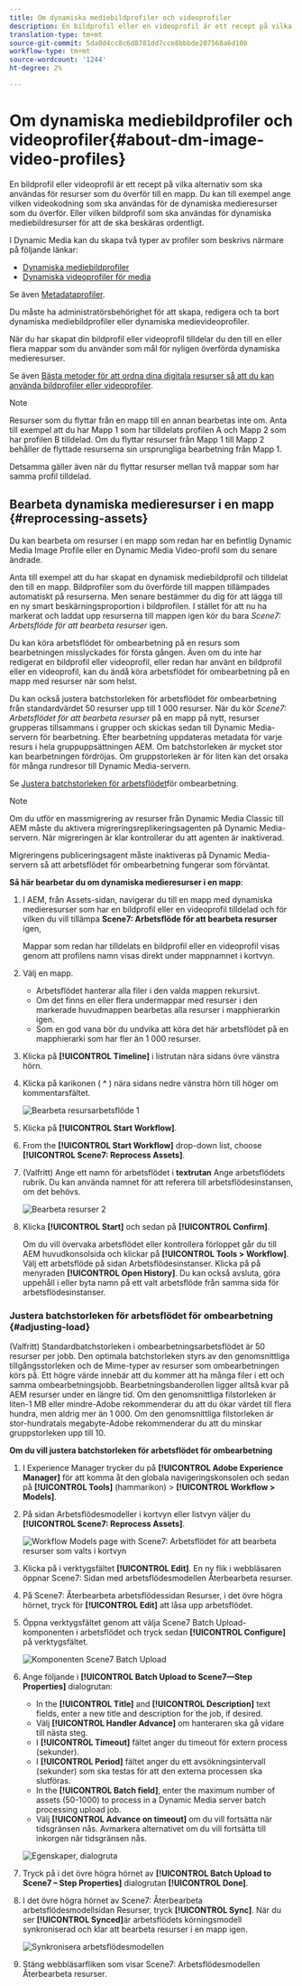 ```yaml
---
title: Om dynamiska mediebildprofiler och videoprofiler
description: En bildprofil eller en videoprofil är ett recept på vilka alternativ som ska användas för resurser som du överför till en mapp. Du kan till exempel ange vilken videokodning som ska användas för de dynamiska medieresurser som du överför. Eller vilken bildprofil som ska användas för dynamiska mediebildresurser för att de ska beskäras ordentligt.
translation-type: tm+mt
source-git-commit: 5da0d4cc8c6d8781dd7cce8bbbde207568a6d10b
workflow-type: tm+mt
source-wordcount: '1244'
ht-degree: 2%

---
```



# Om dynamiska mediebildprofiler och videoprofiler{#about-dm-image-video-profiles}

En bildprofil eller videoprofil är ett recept på vilka alternativ som ska användas för resurser som du överför till en mapp. Du kan till exempel ange vilken videokodning som ska användas för de dynamiska medieresurser som du överför. Eller vilken bildprofil som ska användas för dynamiska mediebildresurser för att de ska beskäras ordentligt.

I Dynamic Media kan du skapa två typer av profiler som beskrivs närmare på följande länkar:

* [Dynamiska mediebildprofiler](/help/assets/dynamic-media/image-profiles.md)
* [Dynamiska videoprofiler för media](/help/assets/dynamic-media/video-profiles.md)

Se även [Metadataprofiler](/help/assets/metadata-profiles.md).

Du måste ha administratörsbehörighet för att skapa, redigera och ta bort dynamiska mediebildprofiler eller dynamiska medievideoprofiler.

När du har skapat din bildprofil eller videoprofil tilldelar du den till en eller flera mappar som du använder som mål för nyligen överförda dynamiska medieresurser.

Se även [Bästa metoder för att ordna dina digitala resurser så att du kan använda bildprofiler eller videoprofiler](/help/assets/dynamic-media/best-practices-for-file-management.md).

>[!NOTE]
>
>Resurser som du flyttar från en mapp till en annan bearbetas inte om. Anta till exempel att du har Mapp 1 som har tilldelats profilen A och Mapp 2 som har profilen B tilldelad. Om du flyttar resurser från Mapp 1 till Mapp 2 behåller de flyttade resurserna sin ursprungliga bearbetning från Mapp 1.
>
>Detsamma gäller även när du flyttar resurser mellan två mappar som har samma profil tilldelad.

## Bearbeta dynamiska medieresurser i en mapp {#reprocessing-assets}

Du kan bearbeta om resurser i en mapp som redan har en befintlig Dynamic Media Image Profile eller en Dynamic Media Video-profil som du senare ändrade.

Anta till exempel att du har skapat en dynamisk mediebildprofil och tilldelat den till en mapp. Bildprofiler som du överförde till mappen tillämpades automatiskt på resurserna. Men senare bestämmer du dig för att lägga till en ny smart beskärningsproportion i bildprofilen. I stället för att nu ha markerat och laddat upp resurserna till mappen igen kör du bara *Scene7: Arbetsflöde för att bearbeta resurser* igen.

Du kan köra arbetsflödet för ombearbetning på en resurs som bearbetningen misslyckades för första gången. Även om du inte har redigerat en bildprofil eller videoprofil, eller redan har använt en bildprofil eller en videoprofil, kan du ändå köra arbetsflödet för ombearbetning på en mapp med resurser när som helst.

Du kan också justera batchstorleken för arbetsflödet för ombearbetning från standardvärdet 50 resurser upp till 1 000 resurser. När du kör _Scene7: Arbetsflödet för att bearbeta resurser_ på en mapp på nytt, resurser grupperas tillsammans i grupper och skickas sedan till Dynamic Media-servern för bearbetning. Efter bearbetning uppdateras metadata för varje resurs i hela gruppuppsättningen AEM. Om batchstorleken är mycket stor kan bearbetningen fördröjas. Om gruppstorleken är för liten kan det orsaka för många rundresor till Dynamic Media-servern.

Se [Justera batchstorleken för arbetsflödet](#adjusting-load)för ombearbetning.

>[!NOTE]
>
>Om du utför en massmigrering av resurser från Dynamic Media Classic till AEM måste du aktivera migreringsreplikeringsagenten på Dynamic Media-servern. När migreringen är klar kontrollerar du att agenten är inaktiverad.
>
>Migreringens publiceringsagent måste inaktiveras på Dynamic Media-servern så att arbetsflödet för ombearbetning fungerar som förväntat.

<!-- LEAVE IN PLACE, MAY BE USED IN THE FUTURE

Batch size is the number of assets that are amalgamated into a single IPS (Dynamic Media’s Image Production System) job. When you run the Scene7: Reprocess Assets workflow, the job is triggered on IPS. The number of IPS jobs that are triggered is based on the total number of assets in the folder, divided by the batch size. For example, suppose you had a folder with 150 assets and a batch size of 50. In this case, three IPS jobs are triggered. The assets are updated when the entire batch size (50 in our example) is processed in IPS. The job then moves onto the next IPS job and so on until complete. If you increase the batch size, you may notice a longer delay with assets getting updated. 

-->

**Så här bearbetar du om dynamiska medieresurser i en mapp**:
1. I AEM, från Assets-sidan, navigerar du till en mapp med dynamiska medieresurser som har en bildprofil eller en videoprofil tilldelad och för vilken du vill tillämpa **Scene7: Arbetsflöde för att bearbeta resurser** igen,

   Mappar som redan har tilldelats en bildprofil eller en videoprofil visas genom att profilens namn visas direkt under mappnamnet i kortvyn.

1. Välj en mapp.

   * Arbetsflödet hanterar alla filer i den valda mappen rekursivt.
   * Om det finns en eller flera undermappar med resurser i den markerade huvudmappen bearbetas alla resurser i mapphierarkin igen.
   * Som en god vana bör du undvika att köra det här arbetsflödet på en mapphierarki som har fler än 1 000 resurser.

1. Klicka på **[!UICONTROL Timeline]** i listrutan nära sidans övre vänstra hörn.
1. Klicka på karikonen ( **^** ) nära sidans nedre vänstra hörn till höger om kommentarsfältet.

   ![Bearbeta resursarbetsflöde 1](/help/assets/dynamic-media/assets/reprocess-assets1.png)

1. Klicka på **[!UICONTROL Start Workflow]**.
1. From the **[!UICONTROL Start Workflow]** drop-down list, choose **[!UICONTROL Scene7: Reprocess Assets]**.
1. (Valfritt) Ange ett namn för arbetsflödet i **textrutan** Ange arbetsflödets rubrik. Du kan använda namnet för att referera till arbetsflödesinstansen, om det behövs.

   ![Bearbeta resurser 2](/help/assets/dynamic-media/assets/reprocess-assets2.png)

1. Klicka **[!UICONTROL Start]** och sedan på **[!UICONTROL Confirm]**.

   Om du vill övervaka arbetsflödet eller kontrollera förloppet går du till AEM huvudkonsolsida och klickar på **[!UICONTROL Tools > Workflow]**. Välj ett arbetsflöde på sidan Arbetsflödesinstanser. Klicka på på menyraden **[!UICONTROL Open History]**. Du kan också avsluta, göra uppehåll i eller byta namn på ett valt arbetsflöde från samma sida för arbetsflödesinstanser.

### Justera batchstorleken för arbetsflödet för ombearbetning {#adjusting-load}

(Valfritt) Standardbatchstorleken i ombearbetningsarbetsflödet är 50 resurser per jobb. Den optimala batchstorleken styrs av den genomsnittliga tillgångsstorleken och de Mime-typer av resurser som ombearbetningen körs på. Ett högre värde innebär att du kommer att ha många filer i ett och samma ombearbetningsjobb. Bearbetningsbanderollen ligger alltså kvar på AEM resurser under en längre tid. Om den genomsnittliga filstorleken är liten-1 MB eller mindre-Adobe rekommenderar du att du ökar värdet till flera hundra, men aldrig mer än 1 000. Om den genomsnittliga filstorleken är stor-hundratals megabyte-Adobe rekommenderar du att du minskar gruppstorleken upp till 10.

**Om du vill justera batchstorleken för arbetsflödet för ombearbetning**

1. I Experience Manager trycker du på **[!UICONTROL Adobe Experience Manager]** för att komma åt den globala navigeringskonsolen och sedan på **[!UICONTROL Tools]** (hammarikon) > **[!UICONTROL Workflow > Models]**.
1. På sidan Arbetsflödesmodeller i kortvyn eller listvyn väljer du **[!UICONTROL Scene7: Reprocess Assets]**.

   ![Workflow Models page with Scene7: Arbetsflödet för att bearbeta resurser som valts i kortvyn](/help/assets/dynamic-media/assets/reprocess-assets7.png)

1. Klicka på i verktygsfältet **[!UICONTROL Edit]**. En ny flik i webbläsaren öppnar Scene7: Sidan med arbetsflödesmodellen Återbearbeta resurser.
1. På Scene7: Återbearbeta arbetsflödessidan Resurser, i det övre högra hörnet, tryck för **[!UICONTROL Edit]** att låsa upp arbetsflödet.
1. Öppna verktygsfältet genom att välja Scene7 Batch Upload-komponenten i arbetsflödet och tryck sedan **[!UICONTROL Configure]** på verktygsfältet.

   ![Komponenten Scene7 Batch Upload](/help/assets/dynamic-media/assets/reprocess-assets8.png)

1. Ange följande i **[!UICONTROL Batch Upload to Scene7—Step Properties]** dialogrutan:
   * In the **[!UICONTROL Title]** and **[!UICONTROL Description]** text fields, enter a new title and description for the job, if desired.
   * Välj **[!UICONTROL Handler Advance]** om hanteraren ska gå vidare till nästa steg.
   * I **[!UICONTROL Timeout]** fältet anger du timeout för extern process (sekunder).
   * I **[!UICONTROL Period]** fältet anger du ett avsökningsintervall (sekunder) som ska testas för att den externa processen ska slutföras.
   * In the **[!UICONTROL Batch field]**, enter the maximum number of assets (50-1000) to process in a Dynamic Media server batch processing upload job.
   * Välj **[!UICONTROL Advance on timeout]** om du vill fortsätta när tidsgränsen nås. Avmarkera alternativet om du vill fortsätta till inkorgen när tidsgränsen nås.

   ![Egenskaper, dialogruta](/help/assets/dynamic-media/assets/reprocess-assets3.png)

1. Tryck på i det övre högra hörnet av **[!UICONTROL Batch Upload to Scene7 – Step Properties]** dialogrutan **[!UICONTROL Done]**.

1. I det övre högra hörnet av Scene7: Återbearbeta arbetsflödesmodellsidan Resurser, tryck **[!UICONTROL Sync]**. När du ser **[!UICONTROL Synced]**&#x200B;är arbetsflödets körningsmodell synkroniserad och klar att bearbeta resurser i en mapp igen.

   ![Synkronisera arbetsflödesmodellen](/help/assets/dynamic-media/assets/reprocess-assets1.png)

1. Stäng webbläsarfliken som visar Scene7: Arbetsflödesmodellen Återbearbeta resurser.

<!-- MAY BE NEEDED IN THE FUTURE

1. Return to the browser tab that has the open Workflow Models page, then press **Esc** to exit the selection.
1. In the upper-left corner of the page, tap **[!UICONTROL Adobe Experience Manager]** to access the global navigation console, then tap the **[!UICONTROL Tools]** (hammer) icon > **[!UICONTROL General > CRXDE Lite]**.
1. In the folder tree on the left side of the CRXDE Lite page, navigate to the following location:

   `/conf/global/settings/workflow/models/scene7_reprocess_assets/jcr:content/flow/reprocess/metaData`

   ![CRXDE Lite](/help/security/assets/workflow-models9.png)

1. On the right side of the CRXDE Lite page, in the lower portion, enter the following name, type, and value in its respective field:
    * **[!UICONTROL Name]**: `reprocess-batch-size`
    * **[!UICONTROL Type]**: `Long`
    * **[!UICONTROL Value]**: enter a default value (50-1000) for the batch size
1. In the lower-right corner, tap **[!UICONTROL Add]**. The new property appears as the following:

    ![Saving the new property](/help/security/assets/workflow-models10.png)

1. On the menu bar of the CRXDE Lite page, tap **[!UICONTROL Save All]**.
1. In the upper-left corner of the page, tap **[!UICONTROL CRXDE Lite]** to return to the main AEM console
1. Repeat steps 1-7 to re-synchronize the new batch size to the Scene7: Reprocess Assets workflow model.

-->
